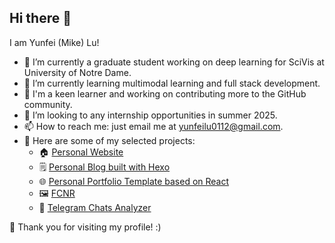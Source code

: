 ## Hi there 👋

<!--
**mikelovesolivia/mikelovesolivia** is a ✨ _special_ ✨ repository because its `README.md` (this file) appears on your GitHub profile.

Here are some ideas to get you started:

- 🔭 I’m currently working on ...
- 🌱 I’m currently learning ...
- 👯 I’m looking to collaborate on ...
- 🤔 I’m looking for help with ...
- 💬 Ask me about ...
- 📫 How to reach me: ...
- 😄 Pronouns: ...
- ⚡ Fun fact: ...
-->

I am Yunfei (Mike) Lu!

- 🔭 I’m currently a graduate student working on deep learning for SciVis at University of Notre Dame.
- 🌱 I’m currently learning multimodal learning and full stack development.
- 🚀 I'm a keen learner and working on contributing more to the GitHub community.
- 🌻 I’m looking to any internship opportunities in summer 2025.
- 📫 How to reach me: just email me at [yunfeilu0112@gmail.com](mailto:yunfeily0112@gmail.com).
- 🚧 Here are some of my selected projects:
  - 🏠 [Personal Website](https://mikelovesolivia.github.io)
  - 🗒️ [Personal Blog built with Hexo](https://mikelovesolivia.github.io/blog)
  - 🌐 [Personal Portfolio Template based on React](https://github.com/mikelovesolivia/react-personal-portfolio-template)
  - 🖼️ [FCNR](https://github.com/mikelovesolivia/FCNR)
  - 💬 [Telegram Chats Analyzer](https://github.com/mikelovesolivia/telegram-chats-analyzer)
 
🌹 Thank you for visiting my profile! :)
 

  
